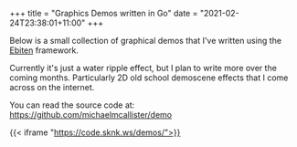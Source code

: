 +++
title = "Graphics Demos written in Go"
date = "2021-02-24T23:38:01+11:00"
+++

Below is a small collection of graphical demos that I've written using the [Ebiten](https://pkg.go.dev/github.com/hajimehoshi/ebiten) framework.

Currently it's just a water ripple effect, but I plan to write more over the coming months. Particularly 2D old school demoscene effects that I come across on the internet.

You can read the source code at: https://github.com/michaelmcallister/demo

{{< iframe "https://code.sknk.ws/demos/">}}